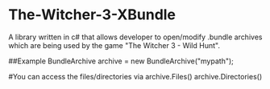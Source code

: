 # The-Witcher-3-XBundle
A library written in c# that allows developer to open/modify .bundle archives which are being used by the game "The Witcher 3 - Wild Hunt".


##Example
BundleArchive archive = new BundleArchive("mypath");

#You can access the files/directories via
archive.Files()
archive.Directories()

